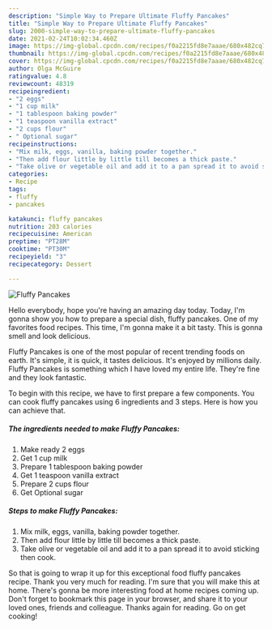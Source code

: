 ```yaml
---
description: "Simple Way to Prepare Ultimate Fluffy Pancakes"
title: "Simple Way to Prepare Ultimate Fluffy Pancakes"
slug: 2000-simple-way-to-prepare-ultimate-fluffy-pancakes
date: 2021-02-24T10:02:34.460Z
image: https://img-global.cpcdn.com/recipes/f0a2215fd8e7aaae/680x482cq70/fluffy-pancakes-recipe-main-photo.jpg
thumbnail: https://img-global.cpcdn.com/recipes/f0a2215fd8e7aaae/680x482cq70/fluffy-pancakes-recipe-main-photo.jpg
cover: https://img-global.cpcdn.com/recipes/f0a2215fd8e7aaae/680x482cq70/fluffy-pancakes-recipe-main-photo.jpg
author: Olga McGuire
ratingvalue: 4.8
reviewcount: 48319
recipeingredient:
- "2 eggs"
- "1 cup milk"
- "1 tablespoon baking powder"
- "1 teaspoon vanilla extract"
- "2 cups flour"
- " Optional sugar"
recipeinstructions:
- "Mix milk, eggs, vanilla, baking powder together."
- "Then add flour little by little till becomes a thick paste."
- "Take olive or vegetable oil and add it to a pan spread it to avoid sticking then cook."
categories:
- Recipe
tags:
- fluffy
- pancakes

katakunci: fluffy pancakes 
nutrition: 203 calories
recipecuisine: American
preptime: "PT28M"
cooktime: "PT30M"
recipeyield: "3"
recipecategory: Dessert

---
```



![Fluffy Pancakes](https://img-global.cpcdn.com/recipes/f0a2215fd8e7aaae/680x482cq70/fluffy-pancakes-recipe-main-photo.jpg)

Hello everybody, hope you're having an amazing day today. Today, I'm gonna show you how to prepare a special dish, fluffy pancakes. One of my favorites food recipes. This time, I'm gonna make it a bit tasty. This is gonna smell and look delicious.

Fluffy Pancakes is one of the most popular of recent trending foods on earth. It's simple, it is quick, it tastes delicious. It's enjoyed by millions daily. Fluffy Pancakes is something which I have loved my entire life. They're fine and they look fantastic.




To begin with this recipe, we have to first prepare a few components. You can cook fluffy pancakes using 6 ingredients and 3 steps. Here is how you can achieve that.

<!--inarticleads1-->

##### The ingredients needed to make Fluffy Pancakes:

1. Make ready 2 eggs
1. Get 1 cup milk
1. Prepare 1 tablespoon baking powder
1. Get 1 teaspoon vanilla extract
1. Prepare 2 cups flour
1. Get  Optional sugar




<!--inarticleads2-->

##### Steps to make Fluffy Pancakes:

1. Mix milk, eggs, vanilla, baking powder together.
1. Then add flour little by little till becomes a thick paste.
1. Take olive or vegetable oil and add it to a pan spread it to avoid sticking then cook.




So that is going to wrap it up for this exceptional food fluffy pancakes recipe. Thank you very much for reading. I'm sure that you will make this at home. There's gonna be more interesting food at home recipes coming up. Don't forget to bookmark this page in your browser, and share it to your loved ones, friends and colleague. Thanks again for reading. Go on get cooking!

